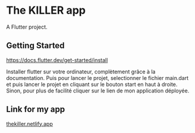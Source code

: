 # The KILLER app

A Flutter project.

## Getting Started

https://docs.flutter.dev/get-started/install

Installer flutter sur votre ordinateur, complètement grâce à la documentation.
Puis pour lancer le projet, selectionner le fichier main.dart et puis lancer le projet en cliquant sur le bouton start en haut à droite.
Sinon, pour plus de facilité cliquer sur le lien de mon application déployée.

## Link for my app 

[thekiller.netlify.app](https://thekiller.netlify.app/)




